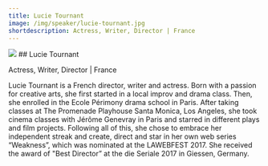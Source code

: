 ```yaml
---
title: Lucie Tournant
image: /img/speaker/lucie-tournant.jpg
shortdescription: Actress, Writer, Director | France
---
```

<img src="/img/speaker/lucie-tournant.jpg">
## Lucie Tournant

Actress, Writer, Director | France

Lucie Tournant is a French director, writer and actress. Born with a passion for creative arts, she first started in a local improv and drama class. Then, she enrolled in the Ecole Périmony drama school in Paris. After taking classes at The Promenade Playhouse Santa Monica, Los Angeles, she took cinema classes with Jérôme Genevray in Paris and starred in different plays and film projects. Following all of this, she chose to embrace her independent streak and create, direct and star in her own web series “Weakness”, which was nominated at the LAWEBFEST 2017. She received the award of "Best Director” at the die Seriale 2017 in Giessen, Germany.



